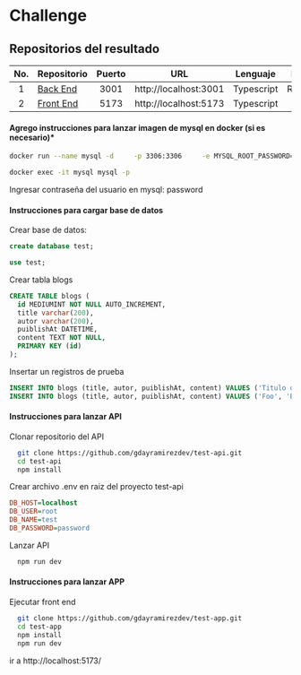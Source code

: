 # Challenge

## Repositorios del resultado

| No. | Repositorio                                                                       | Puerto | URL                    | Lenguaje    | Framework     | 
|:---:|-----------------------------------------------------------------------------------|:------:|------------------------|:-----------:|:-------------:|
| 1   | [Back End](https://github.com/gdayramirezdev/test-api.git)                        | 3001   | http://localhost:3001  | Typescript  | ReactJS(vite) |
| 2   | [Front End](https://github.com/gdayramirezdev/test-app.git)                       | 5173   | http://localhost:5173  | Typescript  | Express       |

#### Agrego instrucciones para lanzar imagen de mysql en docker (si es necesario)*
```bash
docker run --name mysql -d     -p 3306:3306     -e MYSQL_ROOT_PASSWORD=password     --restart unless-stopped     mysql:8
```

```bash
docker exec -it mysql mysql -p
```

Ingresar contraseña del usuario en mysql: password

#### Instrucciones para cargar base de datos

Crear base de datos:

```sql
create database test;
```

```sql
use test;
```

Crear tabla blogs

```sql
CREATE TABLE blogs (
  id MEDIUMINT NOT NULL AUTO_INCREMENT,
  title varchar(200),
  autor varchar(200),
  puiblishAt DATETIME,
  content TEXT NOT NULL,
  PRIMARY KEY (id)
);
```

Insertar un registros de prueba

```sql
INSERT INTO blogs (title, autor, puiblishAt, content) VALUES ('Titulo de prueba', 'Autor de prueba', '2022-04-23 10:34:53.4', 'Contenido restringido al publico');
INSERT INTO blogs (title, autor, puiblishAt, content) VALUES ('Foo', 'Bar', '2022-04-22 10:34:53.4', 'Este es un ejemplo que tiene mas de 30 chars y que es posible ocultar y mostrar su contenido desde la inferfaz, solo para probar la funcionalidad');
```

#### Instrucciones para lanzar API

Clonar repositorio del API
```bash
  git clone https://github.com/gdayramirezdev/test-api.git
  cd test-api
  npm install
```

Crear archivo .env en raiz del proyecto test-api

```ini
DB_HOST=localhost
DB_USER=root
DB_NAME=test
DB_PASSWORD=password
```

Lanzar API

```bash
  npm run dev
```

#### Instrucciones para lanzar APP

Ejecutar front end
```bash
  git clone https://github.com/gdayramirezdev/test-app.git
  cd test-app
  npm install
  npm run dev
```

ir a http://localhost:5173/
